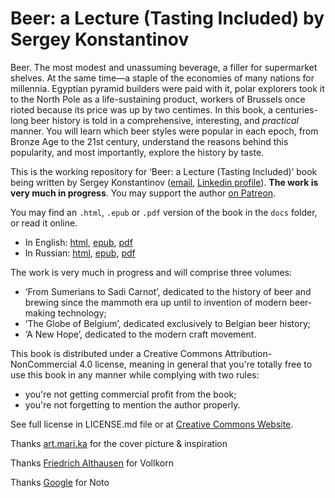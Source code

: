 # Beer: a Lecture (Tasting Included) by Sergey Konstantinov

Beer. The most modest and unassuming beverage, a filler for supermarket shelves. At the same time—a staple of the economies of many nations for millennia. Egyptian pyramid builders were paid with it, polar explorers took it to the North Pole as a life-sustaining product, workers of Brussels once rioted because its price was up by two centimes. In this book, a centuries-long beer history is told in a comprehensive, interesting, and *practical* manner. You will learn which beer styles were popular in each epoch, from Bronze Age to the 21st century, understand the reasons behind this popularity, and most importantly, explore the history by taste.

This is the working repository for ‘Beer: a Lecture (Tasting Included)’ book being written by Sergey Konstantinov ([email](mailto:twirl-team@yandex.ru), [Linkedin profile](https://linkedin.com/in/twirl)). **The work is very much in progress**. You may support the author [on Patreon](https://www.patreon.com/yatwirl).

You may find an `.html`, `.epub` or `.pdf` version of the book in the `docs` folder, or read it online.
  * In English: [html](https://twirl.github.io/Beer-Lecture/Sergey%20Konstantinov.%20Beer%20-%20a%20Lecture%20(Tasting%20Included).en.html), [epub](https://twirl.github.io/Beer-Lecture/Sergey%20Konstantinov.%20Beer%20-%20a%20Lecture%20(Tasting%20Included).en.epub), [pdf](https://twirl.github.io/Beer-Lecture/Sergey%20Konstantinov.%20Beer%20-%20a%20Lecture%20(Tasting%20Included).en.pdf)
  * In Russian: [html](https://twirl.github.io/Beer-Lecture/%D0%A1%D0%B5%D1%80%D0%B3%D0%B5%D0%B9%20%D0%9A%D0%BE%D0%BD%D1%81%D1%82%D0%B0%D0%BD%D1%82%D0%B8%D0%BD%D0%BE%D0%B2.%20%D0%9F%D0%B8%D0%B2%D0%BD%D0%B0%D1%8F%20%D0%BB%D0%B5%D0%BA%D1%86%D0%B8%D1%8F%20(%D1%81%20%D0%B4%D0%B5%D0%B3%D1%83%D1%81%D1%82%D0%B0%D1%86%D0%B8%D0%B5%D0%B9).ru.html), [epub](https://twirl.github.io/Beer-Lecture/%D0%A1%D0%B5%D1%80%D0%B3%D0%B5%D0%B9%20%D0%9A%D0%BE%D0%BD%D1%81%D1%82%D0%B0%D0%BD%D1%82%D0%B8%D0%BD%D0%BE%D0%B2.%20%D0%9F%D0%B8%D0%B2%D0%BD%D0%B0%D1%8F%20%D0%BB%D0%B5%D0%BA%D1%86%D0%B8%D1%8F%20(%D1%81%20%D0%B4%D0%B5%D0%B3%D1%83%D1%81%D1%82%D0%B0%D1%86%D0%B8%D0%B5%D0%B9).ru.epub), [pdf](https://twirl.github.io/Beer-Lecture/%D0%A1%D0%B5%D1%80%D0%B3%D0%B5%D0%B9%20%D0%9A%D0%BE%D0%BD%D1%81%D1%82%D0%B0%D0%BD%D1%82%D0%B8%D0%BD%D0%BE%D0%B2.%20%D0%9F%D0%B8%D0%B2%D0%BD%D0%B0%D1%8F%20%D0%BB%D0%B5%D0%BA%D1%86%D0%B8%D1%8F%20(%D1%81%20%D0%B4%D0%B5%D0%B3%D1%83%D1%81%D1%82%D0%B0%D1%86%D0%B8%D0%B5%D0%B9).ru.pdf)

The work is very much in progress and will comprise three volumes:
  * ‘From Sumerians to Sadi Carnot’, dedicated to the history of beer and brewing since the mammoth era up until to invention of modern beer-making technology;
  * ‘The Globe of Belgium’, dedicated exclusively to Belgian beer history;
  * ‘A New Hope’, dedicated to the modern craft movement.

This book is distributed under a Creative Commons Attribution-NonCommercial 4.0 license, meaning in general that you're totally free to use this book in any manner while complying with two rules:
  * you're not getting commercial profit from the book;
  * you're not forgetting to mention the author properly.

See full license in LICENSE.md file or at [Creative Commons Website](http://creativecommons.org/licenses/by-nc/4.0/).

Thanks [art.mari.ka](https://www.instagram.com/art.mari.ka/) for the cover picture & inspiration

Thanks [Friedrich Althausen](https://www.instagram.com/falthausen/) for Vollkorn

Thanks [Google](https://fonts.google.com/noto) for Noto
